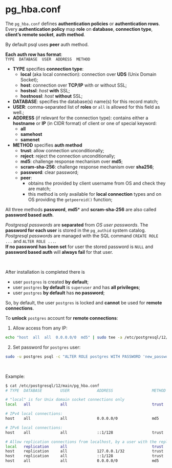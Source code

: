 # pg_hba.conf
The `pg_hba.conf` defines **authentication policies** or **authentication rows**.<br>
Every **authentication policy** map **role** on **database**, **connection type**, **client’s remote socket**, **auth method**.<br>

By default psql uses **peer** auth method.<br>

**Each auth row has format**:<br>
`TYPE  DATABASE  USER  ADDRESS  METHOD`

- **TYPE** specifies **connection type**:
  - **local** (aka local connection): connection over **UDS** (Unix Domain Socket);
  - **host**: connection over **TCP/IP** with or without SSL;
  - **hostssl**: _host_ **with** SSL;
  - **hostnossl**: _host_ **without** SSL;
- **DATABASE**: specifies the database(s) name(s) for this record match;
- **USER**: comma-separated list of **roles** or `all` is allowed for this field as well.;
- **ADDRESS** (if relevant for the connection type): contains either a **hostname** or **IP** (in CIDR format) of client or one of special keyword:
  - **all**
  - **samehost**
  - **samenet**
- **METHOD** specifies **auth method**
  - **trust**: allow connection unconditionally;
  - **reject**: reject the connection unconditionally;
  - **md5**: challenge response mechanism over **md5**;
  - **scram-sha-256**: challenge response mechanism over **sha256**;
  - **password**: clear password;
  - **peer**:
    - obtains the provided by client username from OS and check they are match;
    - this method is only available for **local connection** types and on OS providing the `getpeereid()` function;

All three methods **password**, **md5*** and **scram-sha-256** are also called **password based auth**.<br>

_Postgresql passwords_ are **separated** from _OS user passwords_. The **password for each user** is stored in the `pg_authid` system catalog.<br>
_Postgresql passwords_ are managed with the SQL command `CREATE ROLE ...` and `ALTER ROLE ...`.<br>
**If no password has been set** for user the stored password is `NULL` and **password based auth** will **always fail** for that user.<br>

<br>

After installation is completed there is
- user `postgres` is created **by default**;
- user `postgres` **by default** is `superuser` and has **all privileges**;
- user `postgres` **by default** has **no password**;

So, by default, the user `postgres` is locked and **cannot** be used for **remote connections**.<br>

To **unlock** `postgres` account for **remote connections**:
1. Allow access from any IP:
```bash
echo "host  all  all  0.0.0.0/0  md5" | sudo tee -a /etc/postgresql/12/main/pg_hba.conf
```
2. Set password for `postgres` user:
```bash
sudo -u postgres psql -c "ALTER ROLE postgres WITH PASSWORD 'new_password';"
```

<br>

Example:
```bash
$ cat /etc/postgresql/12/main/pg_hba.conf 
# TYPE  DATABASE        USER            ADDRESS                 METHOD

# "local" is for Unix domain socket connections only
local   all             all                                     trust

# IPv4 local connections:
host    all             all             0.0.0.0/0               md5

# IPv6 local connections:
host    all             all             ::1/128                 trust

# Allow replication connections from localhost, by a user with the replication privilege.
local   replication     all                                     trust
host    replication     all             127.0.0.1/32            trust
host    replication     all             ::1/128                 trust
host    all             all             0.0.0.0/0               md5
```

<br>
